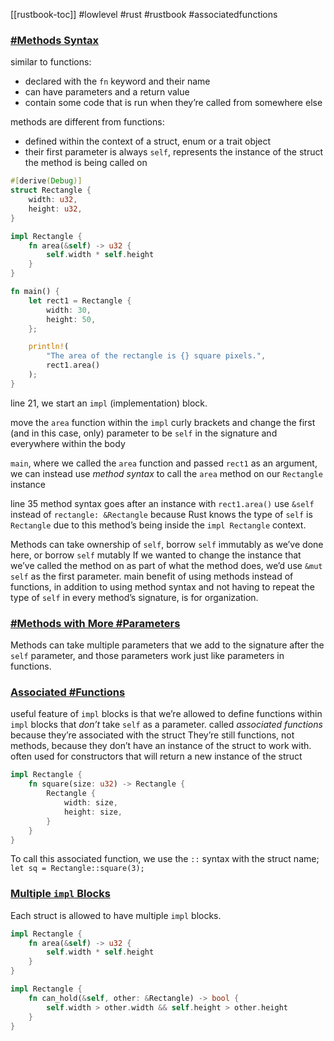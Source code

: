 [[rustbook-toc]]
#lowlevel #rust #rustbook #associatedfunctions

### [#Methods Syntax](https://doc.rust-lang.org/book/ch05-03-method-syntax.html#method-syntax) 
similar to functions:
- declared with the `fn` keyword and their name
- can have parameters and a return value
- contain some code that is run when they’re called from somewhere else

methods are different from functions:
- defined within the context of a struct, enum or a trait object
- their first parameter is always `self`, represents the instance of the struct the method is being called on

```rust
#[derive(Debug)]
struct Rectangle {
    width: u32,
    height: u32,
}

impl Rectangle {
    fn area(&self) -> u32 {
        self.width * self.height
    }
}

fn main() {
    let rect1 = Rectangle {
        width: 30,
        height: 50,
    };

    println!(
        "The area of the rectangle is {} square pixels.",
        rect1.area()
    );
}
```

line 21, we start an `impl` (implementation) block.

move the `area` function within the `impl` curly brackets and change the first (and in this case, only) parameter to be `self` in the signature and everywhere within the body

`main`, where we called the `area` function and passed `rect1` as an argument, we can instead use _method syntax_ to call the `area` method on our `Rectangle` instance

line 35 method syntax goes after an instance with `rect1.area()`
use `&self` instead of `rectangle: &Rectangle` because Rust knows the type of `self` is `Rectangle` due to this method’s being inside the `impl Rectangle` context.

Methods can take ownership of `self`, borrow `self` immutably as we’ve done here, or borrow `self` mutably
If we wanted to change the instance that we’ve called the method on as part of what the method does, we’d use `&mut self` as the first parameter.
main benefit of using methods instead of functions, in addition to using method syntax and not having to repeat the type of `self` in every method’s signature, is for organization.

### [#Methods with More #Parameters](https://doc.rust-lang.org/book/ch05-03-method-syntax.html#methods-with-more-parameters)
Methods can take multiple parameters that we add to the signature after the `self` parameter, and those parameters work just like parameters in functions.
### [Associated #Functions](https://doc.rust-lang.org/book/ch05-03-method-syntax.html#associated-functions)

useful feature of `impl` blocks is that we’re allowed to define functions within `impl` blocks that _don’t_ take `self` as a parameter.
called _associated functions_ because they’re associated with the struct
They’re still functions, not methods, because they don’t have an instance of the struct to work with.
often used for constructors that will return a new instance of the struct
```rust
impl Rectangle {
    fn square(size: u32) -> Rectangle {
        Rectangle {
            width: size,
            height: size,
        }
    }
}
```
To call this associated function, we use the `::` syntax with the struct name; `let sq = Rectangle::square(3);`

### [Multiple `impl` Blocks](https://doc.rust-lang.org/book/ch05-03-method-syntax.html#multiple-impl-blocks)

Each struct is allowed to have multiple `impl` blocks.
```rust
impl Rectangle {
    fn area(&self) -> u32 {
        self.width * self.height
    }
}

impl Rectangle {
    fn can_hold(&self, other: &Rectangle) -> bool {
        self.width > other.width && self.height > other.height
    }
}
```